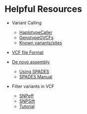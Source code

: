 # Helpful Resources

* Variant Calling
     * [HaplotypeCaller](https://software.broadinstitute.org/gatk/documentation/tooldocs/current/org_broadinstitute_gatk_tools_walkers_haplotypecaller_HaplotypeCaller.php)
     * [GenotypeGVCFs](https://software.broadinstitute.org/gatk/documentation/tooldocs/current/org_broadinstitute_gatk_tools_walkers_variantutils_GenotypeGVCFs.php)
     * [Known variants/sites](https://software.broadinstitute.org/gatk/documentation/article.php?id=1247)

* [VCF file Format](http://www.internationalgenome.org/wiki/Analysis/Variant%20Call%20Format/vcf-variant-call-format-version-40/)

* [De novo assembly](https://github.com/lexnederbragt/INF-BIO9120_fall2013_de_novo_assembly/blob/master/practicals/02_Mapping_reads_to_an_assembly.md)
     * [Using SPADES](http://inf-biox121.readthedocs.io/en/2015/Assembly/practicals/06_Assembly_using_SPADES.html)
     * [SPADES Manual](http://cab.spbu.ru/software/spades/)

* Filter variants in VCF
     * [SNPeff](http://snpeff.sourceforge.net/)
     * [SNPSift](http://snpeff.sourceforge.net/SnpSift.html)
     * [Tutorial](http://ddocent.com/filtering/)
